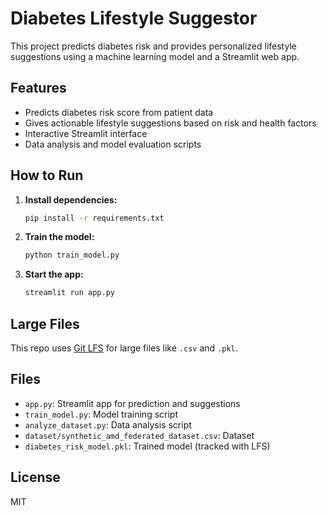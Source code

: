 # Diabetes Lifestyle Suggestor

This project predicts diabetes risk and provides personalized lifestyle suggestions using a machine learning model and a Streamlit web app.

## Features
- Predicts diabetes risk score from patient data
- Gives actionable lifestyle suggestions based on risk and health factors
- Interactive Streamlit interface
- Data analysis and model evaluation scripts

## How to Run

1. **Install dependencies:**
   ```sh
   pip install -r requirements.txt
   ```
2. **Train the model:**
   ```sh
   python train_model.py
   ```
3. **Start the app:**
   ```sh
   streamlit run app.py
   ```

## Large Files
This repo uses [Git LFS](https://git-lfs.github.com/) for large files like `.csv` and `.pkl`.

## Files
- `app.py`: Streamlit app for prediction and suggestions
- `train_model.py`: Model training script
- `analyze_dataset.py`: Data analysis script
- `dataset/synthetic_amd_federated_dataset.csv`: Dataset
- `diabetes_risk_model.pkl`: Trained model (tracked with LFS)

## License
MIT
